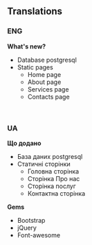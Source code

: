 ## Translations

### ENG
**What's new?**
* Database postgresql
* Static pages
  * Home page
  * About page
  * Services page
  * Contacts page

<br>

### UA
**Що додано**
* База даних postgresql
* Статичні сторінки
  * Головна сторінка
  * Сторінка Про нас
  * Сторінка послуг
  * Контактна сторінка

**Gems**
* Bootstrap
* jQuery
* Font-awesome
